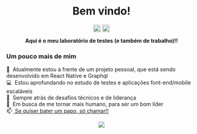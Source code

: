 
<p align="center">
 <h1 align="center">Bem vindo!</h1>
 <p align="center">
  <a href="https://www.linkedin.com/in/romulo-assis/" target="blank"><img align="center" src="https://cdn.jsdelivr.net/npm/simple-icons@3.0.1/icons/linkedin.svg" alt="romuloassis" height="20" width="20" /></a>
  <a href="https://www.instagram.com/romuloassis.dev/" target="blank"><img align="center" src="https://cdn.jsdelivr.net/npm/simple-icons@3.0.1/icons/instagram.svg" alt="romuloassis" height="20" width="20" /></a>
 </p>
 <p align="center">
  <strong>Aqui é o meu laboratório de testes (e também de trabalho)!!</strong>
 </p>
</p>

### Um pouco mais de mim

 🔭 &nbsp;Atualmente estou à frente de um projeto pessoal, que está sendo desenvolvido em React Native e Graphql <br>
 💻 &nbsp;Estou aprofundando no estudo de testes e aplicações font-end/mobile escaláveis <br>
 🚀 &nbsp;Sempre atrás de desafios técnicos e de liderança <br>
 🎯 &nbsp;Em busca de me tornar mais humano, para ser um bom líder <br>
</strong> 📫 <a href="https://api.whatsapp.com/send?phone=5532991341459" target="_blank">&nbsp;Se quiser bater um papo, só chamar!!</a></strong> 

<p align="center">
 <a href="https://github.com/anuraghazra/github-readme-stats"  >
   <img align="center" src="https://github-readme-stats.vercel.app/api?username=Rassis7&count_private=true&show_icons=true&theme=dracula&hide=issues,contribs" />
 </a>
</p>



